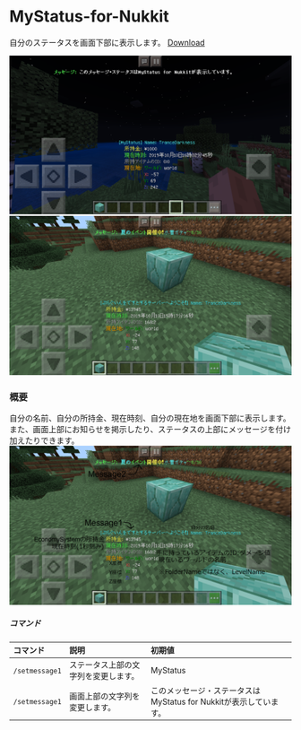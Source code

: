 # MyStatus-for-Nukkit
自分のステータスを画面下部に表示します。
[Download](https://github.com/gamesukimanIRS/MyStatus-for-Nukkit/releases/tag/v1.0.0)

![画像0](picture/IMG_1368.PNG)
![画像1](picture/IMG_1364.PNG)


### 概要
自分の名前、自分の所持金、現在時刻、自分の現在地を画面下部に表示します。
また、画面上部にお知らせを掲示したり、ステータスの上部にメッセージを付け加えたりできます。
![画像2](picture/IMG_1367.PNG)

##### コマンド
|コマンド|説明|初期値|
|:--|:--|:--|
|`/setmessage1`|ステータス上部の文字列を変更します。|MyStatus|
|`/setmessage1`|画面上部の文字列を変更します。|このメッセージ・ステータスはMyStatus for Nukkitが表示しています。|
